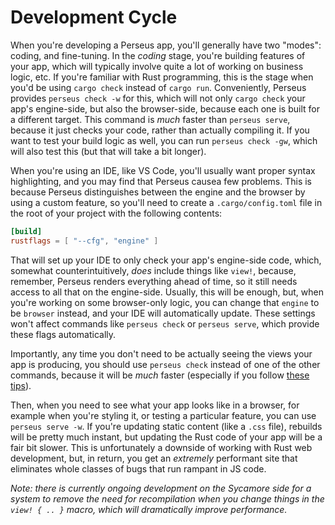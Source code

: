 # Development Cycle

When you're developing a Perseus app, you'll generally have two "modes": coding, and fine-tuning. In the *coding* stage, you're building features of your app, which will typically involve quite a lot of working on business logic, etc. If you're familiar with Rust programming, this is the stage when you'd be using `cargo check` instead of `cargo run`. Conveniently, Perseus provides `perseus check -w` for this, which will not only `cargo check` your app's engine-side, but also the browser-side, because each one is built for a different target. This command is *much* faster than `perseus serve`, because it just checks your code, rather than actually compiling it. If you want to test your build logic as well, you can run `perseus check -gw`, which will also test this (but that will take a bit longer).

When you're using an IDE, like VS Code, you'll usually want proper syntax highlighting, and you may find that Perseus causea  few problems. This is because Perseus distinguishes between the engine and the browser by using a custom feature, so you'll need to create a `.cargo/config.toml` file in the root of your project with the following contents:

```toml
[build]
rustflags = [ "--cfg", "engine" ]
```

That will set up your IDE to only check your app's engine-side code, which, somewhat counterintuitively, *does* include things like `view!`, because, remember, Perseus renders everything ahead of time, so it still needs access to all that on the engine-side. Usually, this will be enough, but, when you're working on some browser-only logic, you can change that `engine` to be `browser` instead, and your IDE will automatically update. These settings won't affect commands like `perseus check` or `perseus serve`, which provide these flags automatically.

Importantly, any time you don't need to be actually seeing the views your app is producing, you should use `perseus check` instead of one of the other commands, because it will be *much* faster (especially if you follow [these tips](:fundamentals/compilation-times)).

Then, when you need to see what your app looks like in a browser, for example when you're styling it, or testing a particular feature, you can use `perseus serve -w`. If you're updating static content (like a `.css` file), rebuilds will be pretty much instant, but updating the Rust code of your app will be a fair bit slower. This is unfortunately a downside of working with Rust web development, but, in return, you get an *extremely* performant site that eliminates whole classes of bugs that run rampant in JS code.

*Note: there is currently ongoing development on the Sycamore side for a system to remove the need for recompilation when you change things in the `view! { .. }` macro, which will dramatically improve performance.*
